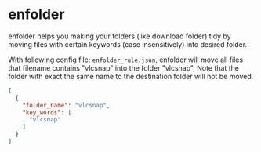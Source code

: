 # enfolder

enfolder helps you making your folders (like download folder) tidy by moving files with certain keywords (case insensitively) into desired folder.

With following config file: `enfolder_rule.json`, enfolder will move all files that filename contains "vlcsnap" into the folder "vlcsnap",
Note that the folder with exact the same name to the destination folder will not be moved.

```json
[
  {
    "folder_name": "vlcsnap",
    "key_words": [
      "vlcsnap"
    ]
  }
]
```
